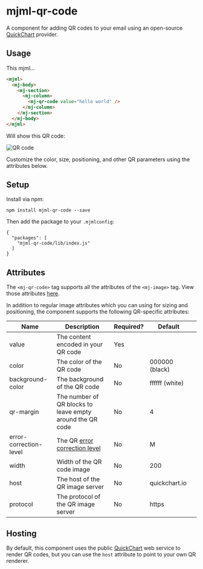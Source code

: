 # mjml-qr-code

A component for adding QR codes to your email using an open-source [QuickChart](https://quickchart.io) provider.

## Usage

This mjml...

```html
<mjml>
  <mj-body>
    <mj-section>
      <mj-column>
        <mj-qr-code value="hello world" />
      </mj-column>
    </mj-section>
  </mj-body>
</mjml>
```

Will show this QR code:

![QR code](https://quickchart.io/qr?text=hello%20world)

Customize the color, size, positioning, and other QR parameters using the attributes below.

## Setup

Install via npm:

```
npm install mjml-qr-code --save
```

Then add the package to your `.mjmlconfig`:

```
{
  "packages": [
    "mjml-qr-code/lib/index.js"
  ]
}
```

## Attributes

The `<mj-qr-code>` tag supports all the attributes of the `<mj-image>` tag.  View those attributes [here](https://mjml.io/documentation/#mjml-image).

In addition to regular image attributes which you can using for sizing and positioning, the component supports the following QR-specific attributes:

| Name                   | Description                                               | Required? | Default        |   |
|------------------------|-----------------------------------------------------------|-----------|----------------|---|
| value                  | The content encoded in your QR code                       | Yes       |                |   |
| color       | The color of the QR code                                  | No        | 000000 (black) |   |
| background-color       | The background of the QR code                             | No        | ffffff (white) |   |
| qr-margin              | The number of QR blocks to leave empty around the QR code | No        | 4              |   |
| error-correction-level | The QR [error correction level](https://en.wikipedia.org/wiki/QR_code#Error_correction)                             | No        | M              |   |
| width                  | Width of the QR code image                                | No        | 200            |   |
| host                   | The host of the QR image server                           | No        | quickchart.io  |   |
| protocol               | The protocol of the QR image server                       | No        | https          |   |

## Hosting

By default, this component uses the public [QuickChart](https://quickchart.io) web service to render QR codes, but you can use the `host` attribute to point to your own QR renderer.
